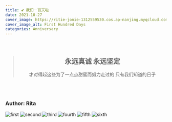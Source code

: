 ```yaml
---
title: 💕 我们一百天啦
date: 2021-10-27
cover_image: https://ritie-jonie-1312559530.cos.ap-nanjing.myqcloud.com/posts/20211027-100DaysAnni.png
cover_image_alt: First Hundred Days
categories: Anniversary
---
```


<br>
<blockquote>
    <h2 align="center"><span style="color: var(--pink-purple); margin: 18px">永远真诚 永远坚定<br></span></h2>
    <p align="center"><span style="margin: 18px">才对得起这些为了一点点甜蜜而努力走过的 只有我们知道的日子</span></p>
</blockquote>
<br><br>

### Author: Rita

![first](https://ritie-jonie-1312559530.cos.ap-nanjing.myqcloud.com/posts/20211027-01.jpg)
![second](https://ritie-jonie-1312559530.cos.ap-nanjing.myqcloud.com/posts/20211027-02.jpg)
![third](https://ritie-jonie-1312559530.cos.ap-nanjing.myqcloud.com/posts/20211027-03.jpg)
![fourth](https://ritie-jonie-1312559530.cos.ap-nanjing.myqcloud.com/posts/20211027-04.jpg)
![fifth](https://ritie-jonie-1312559530.cos.ap-nanjing.myqcloud.com/posts/20211027-05.jpg)
![sixth](https://ritie-jonie-1312559530.cos.ap-nanjing.myqcloud.com/posts/20211027-06.jpg)





